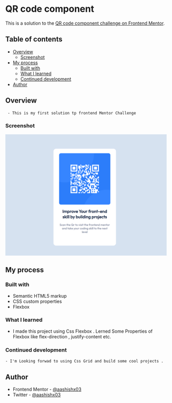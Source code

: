 # QR code component

This is a solution to the [QR code component challenge on Frontend Mentor](https://www.frontendmentor.io/challenges/qr-code-component-iux_sIO_H).

## Table of contents

- [Overview](#overview)
  - [Screenshot](#screenshot)
- [My process](#my-process)
  - [Built with](#built-with)
  - [What I learned](#what-i-learned)
  - [Continued development](#continued-development)
- [Author](#author)

## Overview

     - This is my first solution tp frontend Mentor Challenge

### Screenshot

![](/Screenshot.png)

## My process

### Built with

- Semantic HTML5 markup
- CSS custom properties
- Flexbox

### What I learned

- I made this project using Css Flexbox . Lerned Some Properties of Flexbox like flex-direction , justify-content etc.

### Continued development

    - I'm Looking forwad to using Css Grid and build some cool projects .

## Author

- Frontend Mentor - [@aashishx03](https://www.frontendmentor.io/profile/aashishx03)
- Twitter - [@aashishx03](https://www.twitter.com/aashishx03)
